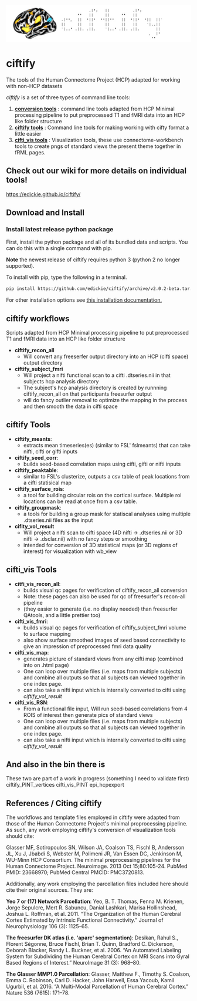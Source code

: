 ![](imgs/ciftify_banner.jpg)

# ciftify

The tools of the Human Connectome Project (HCP) adapted for working with non-HCP datasets

*ciftify* is a set of three types of command line tools:

1. [**conversion tools**](#conversion-tools) : command line tools adapted from HCP Minimal processing pipeline to put preprocessed T1 and fMRI data into an HCP like folder structure
2. [**ciftify tools**](#ciftifytools) : Command line tools for making working with cifty format a little easier
3. [**cifti_vis tools**](#cifti_vistools) : Visualization tools, these use connectome-workbench tools to create pngs of standard views the present theme together in fRML pages.

## Check out our wiki for more details on individual tools!
https://edickie.github.io/ciftify/

## Download and Install

### Install latest release python package
First, install the python package and all of its bundled data and scripts. You
can do this with a single command with pip.

**Note** the newest release of ciftify requires python 3 (python 2 no longer supported).

To install with pip, type the following in a terminal.
```sh
pip install https://github.com/edickie/ciftify/archive/v2.0.2-beta.tar.gz
```

For other installation options see [this installation documentation.](https://edickie.github.io/ciftify/#/01_installation.md)


## ciftify workflows

Scripts adapted from HCP Minimal processing pipeline to put preprocessed T1 and fMRI data into an HCP like folder structure

+ **ciftify_recon_all**
  + Will convert any freeserfer output directory into an HCP (cifti space) output directory
+ **ciftify_subject_fmri**
  + Will project a nifti functional scan to a cifti .dtseries.nii in that subjects hcp analysis directory
  + The subject's hcp analysis directory is created by runnning ciftify_recon_all on that participants freesurfer output
  + will do fancy outlier removal to optimize the mapping in the process and then smooth the data in cifti space

## ciftify Tools

+ **ciftify_meants**:
  + extracts mean timeseries(es) (similar to FSL' fslmeants) that can take nifti, cifti or gifti inputs
+ **ciftify_seed_corr**:
  + builds seed-based correlation maps using cifti, gifti or nifti inputs  
+ **ciftify_peaktable**:
  + similar to FSL's clusterize, outputs a csv table of peak locations from a cifti statisical map
+ **ciftify_surface_rois**:
  + a tool for building circular rois on the cortical surface. Multiple roi locations can be read at once from a csv table.
+ **ciftify_groupmask**:
  + a tools for building a group mask for statiscal analyses using multiple .dtseries.nii files as the input
+ **cifity_vol_result**
  +  Will project a nifti scan to cifti space (4D nifti -> .dtseries.nii or 3D nifti -> .dsclar.nii) with no fancy steps or smoothing
  +  intended for conversion of 3D statistical maps (or 3D regions of interest) for visualization with wb_view


## cifti_vis Tools
+ **citfi_vis_recon_all**:
  + builds visual qc pages for verification of ciftify_recon_all conversion
  + Note: these pages can also be used for qc of freesurfer's recon-all pipeline
  + (they easier to generate (i.e. no display needed) than freesurfer QAtools, and a little prettier too)
+ **cifti_vis_fmri**:
  + builds visual qc pages for verification of ciftify_subject_fmri volume to surface mapping
  + also show surface smoothed images of seed based connectivity to give an impression of preprocessed fmri data quality
+ **cifti_vis_map**:
  +  generates picture of standard views from any cifti map (combined into on .html page)
  +  One can loop over multiple files (i.e. maps from multiple subjects) and combine all outputs so that all subjects can viewed together in one index page.
  +  can also take a nifti input which is internally converted to cifti using *ciftify_vol_result*
+ **cifti_vis_RSN**:
  +  From a functional file input, Will run seed-based correlations  from 4 ROIS of interest then generate pics of standard views
  +  One can loop over multiple files (i.e. maps from multiple subjects) and combine all outputs so that all subjects can viewed together in one index page.
  +  can also take a nifti input which is internally converted to cifti using *ciftify_vol_result*

## And also in the bin there is

These two are part of a work in progress (something I need to validate first)
ciftify_PINT_vertices
cifti_vis_PINT
epi_hcpexport

## References / Citing ciftify

The workflows and template files employed in ciftify were adapted from those of the Human Connectome Project's minimal proprocessing pipeline.  As such, any work employing ciftify's conversion of visualization tools should cite:

Glasser MF, Sotiropoulos SN, Wilson JA, Coalson TS, Fischl B, Andersson JL, Xu J, Jbabdi S, Webster M, Polimeni JR, Van Essen DC, Jenkinson M, WU-Minn HCP Consortium. The minimal preprocessing pipelines for the Human Connectome Project. Neuroimage. 2013 Oct 15;80:105-24. PubMed PMID: 23668970; PubMed Central PMCID: PMC3720813.

Additionally, any work employing the parcellation files included here should cite their original sources. They are:

**Yeo 7 or (17) Network Parcellation**:
Yeo, B. T. Thomas, Fenna M. Krienen, Jorge Sepulcre, Mert R. Sabuncu, Danial Lashkari, Marisa Hollinshead, Joshua L. Roffman, et al. 2011. “The Organization of the Human Cerebral Cortex Estimated by Intrinsic Functional Connectivity.” Journal of Neurophysiology 106 (3): 1125–65.

**The freesurfer DK atlas (i.e. 'aparc' segmentation)**:
Desikan, Rahul S., Florent Ségonne, Bruce Fischl, Brian T. Quinn, Bradford C. Dickerson, Deborah Blacker, Randy L. Buckner, et al. 2006. “An Automated Labeling System for Subdividing the Human Cerebral Cortex on MRI Scans into Gyral Based Regions of Interest.” NeuroImage 31 (3): 968–80.

**The Glasser MMP1.0 Parcellation**:
Glasser, Matthew F., Timothy S. Coalson, Emma C. Robinson, Carl D. Hacker, John Harwell, Essa Yacoub, Kamil Ugurbil, et al. 2016. “A Multi-Modal Parcellation of Human Cerebral Cortex.” Nature 536 (7615): 171–78.

